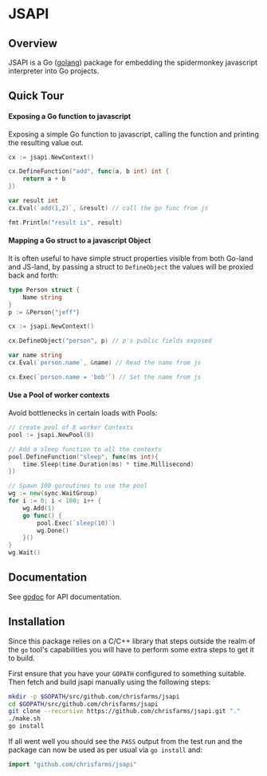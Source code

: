 # JSAPI

## Overview

JSAPI is a Go ([golang](http://golang.org)) package for embedding the spidermonkey javascript interpreter into Go projects.

## Quick Tour

#### Exposing a Go function to javascript

Exposing a simple Go function to javascript, calling the function and printing the resulting value out.

```go
cx := jsapi.NewContext()

cx.DefineFunction("add", func(a, b int) int {
	return a + b
})

var result int
cx.Eval(`add(1,2)`, &result) // call the go func from js

fmt.Println("result is", result)
```

#### Mapping a Go struct to a javascript Object

It is often useful to have simple struct properties visible from both Go-land and JS-land, by passing a struct to `DefineObject` the values will be proxied back and forth:

```go
type Person struct {
    Name string
}
p := &Person{"jeff"}

cx := jsapi.NewContext()

cx.DefineObject("person", p) // p's public fields exposed

var name string
cx.Eval(`person.name`, &name) // Read the name from js

cx.Exec(`person.name = 'bob'`) // Set the name from js
```

#### Use a Pool of worker contexts

Avoid bottlenecks in certain loads with Pools:

```go
// create pool of 8 worker Contexts
pool := jsapi.NewPool(8) 

// Add a sleep function to all the contexts
pool.DefineFunction("sleep", func(ms int){
	time.Sleep(time.Duration(ms) * time.Millisecond)	
})

// Spawn 100 goroutines to use the pool
wg := new(sync.WaitGroup)
for i := 0; i < 100; i++ {
	wg.Add(1)
	go func() {
		pool.Exec(`sleep(10)`)
		wg.Done()
	}()
}
wg.Wait()
```

## Documentation

See [godoc](http://godoc.org/github.com/chrisfarms/jsapi) for API documentation.

## Installation

Since this package relies on a C/C++ library that steps outside the realm of the `go` tool's capabilities you will have to perform some extra steps to get it to build.

First ensure that you have your `GOPATH` configured to something suitable. Then fetch and build jsapi manually using the following steps:

```sh
mkdir -p $GOPATH/src/github.com/chrisfarms/jsapi
cd $GOPATH/src/github.com/chrisfarms/jsapi
git clone --recursive https://github.com/chrisfarms/jsapi.git "."
./make.sh
go install
```

If all went well you should see the `PASS` output from the test run and the package can now be used as per usual via `go install` and:

```go
import "github.com/chrisfarms/jsapi"
```

## 






